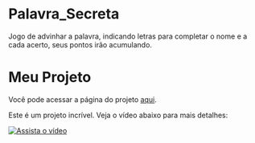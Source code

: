 # Palavra_Secreta
Jogo de advinhar a palavra, indicando letras para completar o nome e a cada acerto, seus pontos irão acumulando.

# Meu Projeto
Você pode acessar a página do projeto [aqui](https://jogodaspalavras.netlify.app/).

Este é um projeto incrível. Veja o vídeo abaixo para mais detalhes:

[![Assista o vídeo](https://img.youtube.com/vi/OEl5-nPcw58/maxresdefault.jpg)](https://www.youtube.com/watch?v=OEl5-nPcw58)



